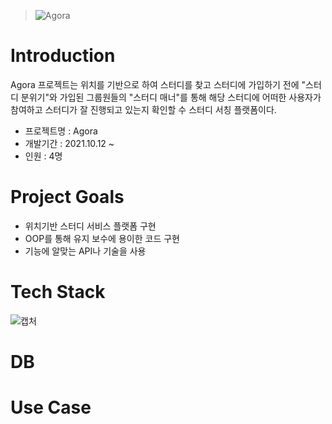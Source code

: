 > ![Agora](https://user-images.githubusercontent.com/78465913/136164780-33ce9c62-3513-4a0c-b681-030466a930b8.png)
# Introduction
Agora 프로젝트는 위치를 기반으로 하여 스터디를 찾고 스터디에 가입하기 전에 "스터디 분위기"와 가입된 그룹원들의 "스터디 매너"를 통해 해당 스터디에 어떠한 사용자가 참여하고 스터디가 잘 진행되고 있는지 확인할 수 스터디 서칭 플랫폼이다.

- 프로젝트명 : Agora
- 개발기간 : 2021.10.12 ~  
- 인원 : 4명

# Project Goals
* 위치기반 스터디 서비스 플랫폼 구현
* OOP를 통해 유지 보수에 용이한 코드 구현
* 기능에 알맞는 API나 기술을 사용

# Tech Stack
![캡처](https://user-images.githubusercontent.com/78465913/137769263-a2bf1b6c-4f21-4811-8c54-9cb99c628a15.PNG)

# DB

# Use Case
